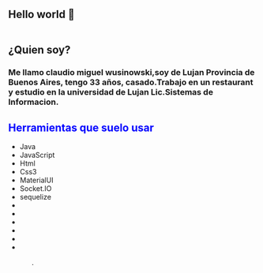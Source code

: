 ## Hello world 👋
<img style="margin:auto"  src="https://www.bdigital.co.nz/wp-content/uploads/2019/07/Graphic-workstation.gif" alt=""/>

<h2> ¿Quien soy?  </h2>

<h3>  Me llamo claudio miguel wusinowski,soy de Lujan Provincia de Buenos  Aires, tengo 33 años, casado.Trabajo en un restaurant y estudio en la universidad de Lujan Lic.Sistemas de Informacion.</h3> 

<h2 style="color:blue"> Herramientas que suelo usar</h2>
<ul>
  <li>Java</li>
  <li>JavaScript</li>
  <li>Html</li>
  <li>Css3</li>
  <li>MaterialUI</li>
  <li>Socket.IO</li>
  <li>sequelize</li>
  <li></li>
  <li></li>
  <li></li>
  <li></li>
  <li></li>
  <li></li>

<ul>
   
           
<!--
Hola
**claudioCMW/claudioCMW** is a ✨ _special_ ✨ repository because its `README.md` (this file) appears on your GitHub profile.

Here are some ideas to get you started:

- 🔭 I’m currently working on ...
- 🌱 I’m currently learning ...
- 👯 I’m looking to collaborate on ...
- 🤔 I’m looking for help with ...
- 💬 Ask me about ...
- 📫 How to reach me: ...
- 😄 Pronouns: ...
- ⚡ Fun fact: ...
-->
.